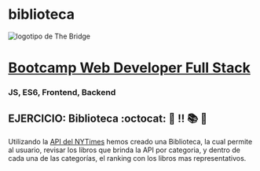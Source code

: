 # biblioteca
![logotipo de The Bridge](https://user-images.githubusercontent.com/27650532/77754601-e8365180-702b-11ea-8bed-5bc14a43f869.png "logotipo de The Bridge")

# [Bootcamp Web Developer Full Stack](https://www.thebridge.tech/bootcamps/bootcamp-fullstack-developer/)

### JS, ES6, Frontend, Backend

## EJERCICIO: Biblioteca :octocat: :scroll: :bangbang: :books: :book:

Utilizando la [API del NYTimes](https://developer.nytimes.com/apis) hemos creado una Biblioteca, la cual permite al usuario, revisar los libros que brinda la API por categoria, y dentro de cada una de las categorías, el ranking con los libros mas representativos.

